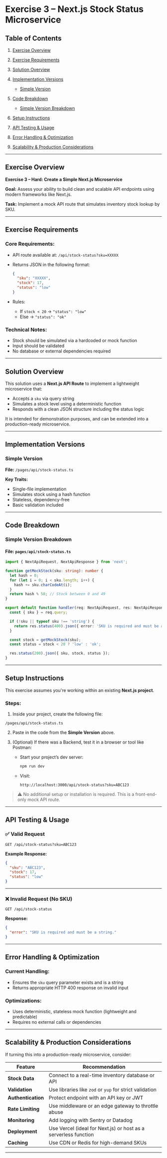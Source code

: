 # Exercise 3 – Next.js Stock Status Microservice

## Table of Contents

1. [Exercise Overview](#exercise-overview)
2. [Exercise Requirements](#exercise-requirements)
3. [Solution Overview](#solution-overview)
4. [Implementation Versions](#implementation-versions)

   * [Simple Version](#simple-version)
5. [Code Breakdown](#code-breakdown)

   * [Simple Version Breakdown](#simple-version-breakdown)
6. [Setup Instructions](#setup-instructions)
7. [API Testing & Usage](#api-testing--usage)
8. [Error Handling & Optimization](#error-handling--optimization)
9. [Scalability & Production Considerations](#scalability--production-considerations)

---

## Exercise Overview

**Exercise 3 – Hard: Create a Simple Next.js Microservice**

**Goal:** Assess your ability to build clean and scalable API endpoints using modern frameworks like Next.js.

**Task:**
Implement a mock API route that simulates inventory stock lookup by SKU.

---

## Exercise Requirements

### Core Requirements:

* API route available at: `/api/stock-status?sku=XXXXX`
* Returns JSON in the following format:

  ```json
  {
    "sku": "XXXXX",
    "stock": 17,
    "status": "low"
  }
  ```
* Rules:

  * If `stock < 20` → `"status": "low"`
  * Else → `"status": "ok"`

### Technical Notes:

* Stock should be simulated via a hardcoded or mock function
* Input should be validated
* No database or external dependencies required

---

## Solution Overview

This solution uses a **Next.js API Route** to implement a lightweight microservice that:

* Accepts a `sku` via query string
* Simulates a stock level using a deterministic function
* Responds with a clean JSON structure including the status logic

It is intended for demonstration purposes, and can be extended into a production-ready microservice.

---

## Implementation Versions

### Simple Version

**File:** `/pages/api/stock-status.ts`

**Key Traits:**

* Single-file implementation
* Simulates stock using a hash function
* Stateless, dependency-free
* Basic validation included

---

## Code Breakdown

### Simple Version Breakdown

#### File: `pages/api/stock-status.ts`

```ts
import { NextApiRequest, NextApiResponse } from 'next';

function getMockStock(sku: string): number {
  let hash = 0;
  for (let i = 0; i < sku.length; i++) {
    hash += sku.charCodeAt(i);
  }
  return hash % 50; // Stock between 0 and 49
}

export default function handler(req: NextApiRequest, res: NextApiResponse) {
  const { sku } = req.query;

  if (!sku || typeof sku !== 'string') {
    return res.status(400).json({ error: 'SKU is required and must be a string.' });
  }

  const stock = getMockStock(sku);
  const status = stock < 20 ? 'low' : 'ok';

  res.status(200).json({ sku, stock, status });
}
```

---

## Setup Instructions

This exercise assumes you're working within an existing **Next.js project**.

### Steps:

1. Inside your project, create the following file:

```
/pages/api/stock-status.ts
```

2. Paste in the code from the **Simple Version** above.

3. (Optional) If there was a Backend, test it in a browser or tool like Postman:

   * Start your project’s dev server:

     ```bash
     npm run dev
     ```
   * Visit:

     ```
     http://localhost:3000/api/stock-status?sku=ABC123
     ```

> ⚠️ No additional setup or installation is required. This is a front-end-only mock API route.

---

## API Testing & Usage

### ✅ Valid Request

```
GET /api/stock-status?sku=ABC123
```

**Example Response:**

```json
{
  "sku": "ABC123",
  "stock": 17,
  "status": "low"
}
```

---

### ❌ Invalid Request (No SKU)

```
GET /api/stock-status
```

**Response:**

```json
{
  "error": "SKU is required and must be a string."
}
```

---

## Error Handling & Optimization

### Current Handling:

* Ensures the `sku` query parameter exists and is a string
* Returns appropriate HTTP 400 response on invalid input

### Optimizations:

* Uses deterministic, stateless mock function (lightweight and predictable)
* Requires no external calls or dependencies

---

## Scalability & Production Considerations

If turning this into a production-ready microservice, consider:

| Feature            | Recommendation                                                  |
| ------------------ | --------------------------------------------------------------- |
| **Stock Data**     | Connect to a real-time inventory database or API                |
| **Validation**     | Use libraries like `zod` or `yup` for strict validation         |
| **Authentication** | Protect endpoint with an API key or JWT                         |
| **Rate Limiting**  | Use middleware or an edge gateway to throttle abuse             |
| **Monitoring**     | Add logging with Sentry or Datadog                              |
| **Deployment**     | Use Vercel (ideal for Next.js) or host as a serverless function |
| **Caching**        | Use CDN or Redis for high-demand SKUs                           |

---